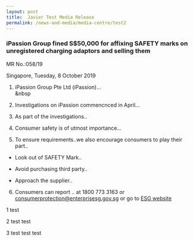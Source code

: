 ```yaml
---
layout: post
title:  Javier Test Media Release
permalink: /news-and-media/media-centre/test2
---
```

### iPassion Group fined S$50,000 for affixing SAFETY marks on unregistered charging adaptors and selling them

MR No.:058/19

Singapore, Tuesday, 8 October 2019

1. iPassion Group Pte Ltd (iPassion)...  
&nbsp  
2. Investigations on iPassion commencnced in April...  

3. As part of the investigations..  

4. Consumer safety is of utmost importance...  

5. To ensure requirements..we also encourage consumers to play their part..  

* Look out of SAFETY Mark..

* Avoid purchasing third party..

* Approach the supplier..

6. Consumers can report .. at 1800 773 3163 or <consumerprotection@enterprisesg.gov.sg> or go to [ESG website](https://www.enterprisesg.gov.sg)  

1 test

2 test test

3 test test test 
